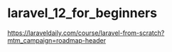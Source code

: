 # laravel_12_for_beginners
https://laraveldaily.com/course/laravel-from-scratch?mtm_campaign=roadmap-header
